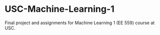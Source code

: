# USC-Machine-Learning-1
Final project and assignments for Machine Learning 1 (EE 559) course at USC.
